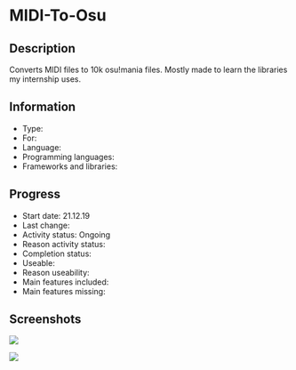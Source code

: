 # MIDI-To-Osu
 
## Description
Converts MIDI files to 10k osu!mania files.
Mostly made to learn the libraries my internship uses.


## Information
- Type: 
- For: 
- Language: 
- Programming languages: 
- Frameworks and libraries: 


## Progress
- Start date: 21.12.19
- Last change: 
- Activity status: Ongoing
- Reason activity status: 
- Completion status: 
- Useable: 
- Reason useability: 
- Main features included: 
- Main features missing: 


## Screenshots
![](/Screenshots/.png)

![](/Screenshots/.png)
